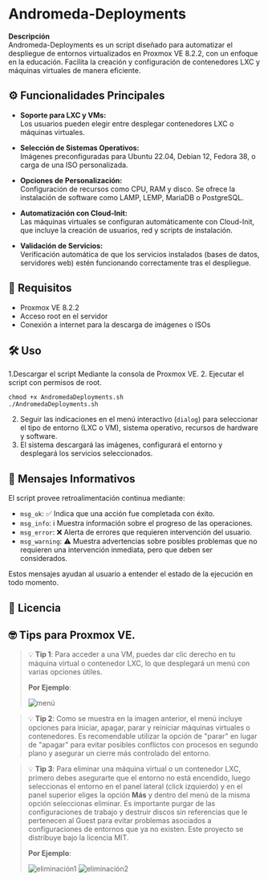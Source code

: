 # Andromeda-Deployments

**Descripción**  
Andromeda-Deployments es un script diseñado para automatizar el despliegue de entornos virtualizados en Proxmox VE 8.2.2, con un enfoque en la educación. Facilita la creación y configuración de contenedores LXC y máquinas virtuales de manera eficiente.

## ⚙️ Funcionalidades Principales

- **Soporte para LXC y VMs:**  
  Los usuarios pueden elegir entre desplegar contenedores LXC o máquinas virtuales.

- **Selección de Sistemas Operativos:**  
  Imágenes preconfiguradas para Ubuntu 22.04, Debian 12, Fedora 38, o carga de una ISO personalizada.

- **Opciones de Personalización:**  
  Configuración de recursos como CPU, RAM y disco. Se ofrece la instalación de software como LAMP, LEMP, MariaDB o PostgreSQL.

- **Automatización con Cloud-Init:**  
  Las máquinas virtuales se configuran automáticamente con Cloud-Init, que incluye la creación de usuarios, red y scripts de instalación.

- **Validación de Servicios:**  
  Verificación automática de que los servicios instalados (bases de datos, servidores web) estén funcionando correctamente tras el despliegue.

## 🚨 Requisitos

- Proxmox VE 8.2.2
- Acceso root en el servidor
- Conexión a internet para la descarga de imágenes o ISOs

## 🛠️ Uso
1.Descargar el script Mediante la consola de Proxmox VE.
2. Ejecutar el script con permisos de root.  
```
chmod +x AndromedaDeployments.sh
./AndromedaDeployments.sh
```
2. Seguir las indicaciones en el menú interactivo (`dialog`) para seleccionar el tipo de entorno (LXC o VM), sistema operativo, recursos de hardware y software.
3. El sistema descargará las imágenes, configurará el entorno y desplegará los servicios seleccionados.

## 🔔 Mensajes Informativos

El script provee retroalimentación continua mediante:

- `msg_ok`: ✅ Indica que una acción fue completada con éxito.
- `msg_info`: ℹ️ Muestra información sobre el progreso de las operaciones.
- `msg_error`: ❌ Alerta de errores que requieren intervención del usuario.
- `msg_warning`: ⚠️ Muestra advertencias sobre posibles problemas que no requieren una intervención inmediata, pero que deben ser considerados.

Estos mensajes ayudan al usuario a entender el estado de la ejecución en todo momento.

## 📄 Licencia

## 🤓 Tips para Proxmox VE.

> 💡 **Tip 1**: Para acceder a una VM, puedes dar clic derecho en tu máquina virtual o contenedor LXC, lo que desplegará un menú con varias opciones útiles.
>
> **Por Ejemplo**:
>
>![menú](https://i.imgur.com/J3x3K3D.png)

>💡 **Tip 2**: Como se muestra en la imagen anterior, el menú incluye opciones para iniciar, apagar, parar y reiniciar máquinas virtuales o contenedores. Es recomendable
utilizar la opción de "parar" en lugar de "apagar" para evitar posibles conflictos con procesos en segundo plano y asegurar un cierre más controlado del entorno.

>💡 **Tip 3**: Para eliminar una máquina virtual o un contenedor LXC, primero debes asegurarte que el entorno no está encendido, luego seleccionas el entorno en el panel lateral (click izquierdo) y en el panel superior eliges la opción **Más** y dentro del menú de la misma opción seleccionas eliminar. Es importante purgar de las configuraciones de trabajo y destruir discos sin referencias que le pertenecen al Guest para evitar problemas asociados a configuraciones de entornos que ya no existen.
Este proyecto se distribuye bajo la licencia MIT.
>
> **Por Ejemplo**:
> 
>![eliminación1](https://i.imgur.com/CgduPLU.png)
>![eliminación2](https://i.imgur.com/H7zuhux.png)
